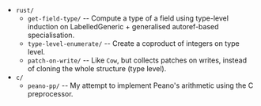  - `rust/`
   - `get-field-type/` -- Compute a type of a field using type-level induction on LabelledGeneric + generalised autoref-based specialisation.
   - `type-level-enumerate/` -- Create a coproduct of integers on type level.
   - `patch-on-write/` -- Like `Cow`, but collects patches on writes, instead of cloning the whole structure (type level).
 - `c/`
   - `peano-pp/` -- My attempt to implement Peano's arithmetic using the C preprocessor.
 
